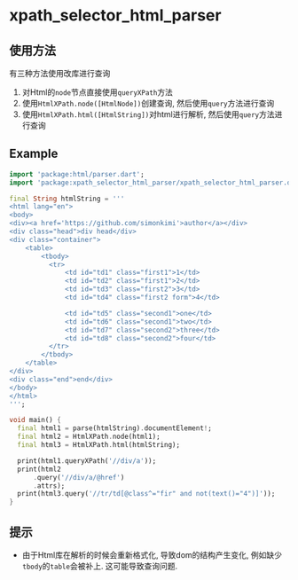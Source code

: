 # xpath_selector_html_parser

## 使用方法

有三种方法使用改库进行查询

1. 对Html的`node`节点直接使用`queryXPath`方法
2. 使用`HtmlXPath.node([HtmlNode])`创建查询, 然后使用`query`方法进行查询
3. 使用`HtmlXPath.html([HtmlString])`对html进行解析, 然后使用`query`方法进行查询

## Example

```dart
import 'package:html/parser.dart';
import 'package:xpath_selector_html_parser/xpath_selector_html_parser.dart';

final String htmlString = '''
<html lang="en">
<body>
<div><a href='https://github.com/simonkimi'>author</a></div>
<div class="head">div head</div>
<div class="container">
    <table>
        <tbody>
          <tr>
              <td id="td1" class="first1">1</td>
              <td id="td2" class="first1">2</td>
              <td id="td3" class="first2">3</td>
              <td id="td4" class="first2 form">4</td>

              <td id="td5" class="second1">one</td>
              <td id="td6" class="second1">two</td>
              <td id="td7" class="second2">three</td>
              <td id="td8" class="second2">four</td>
          </tr>
        </tbody>
    </table>
</div>
<div class="end">end</div>
</body>
</html>
''';

void main() {
  final html1 = parse(htmlString).documentElement!;
  final html2 = HtmlXPath.node(html1);
  final html3 = HtmlXPath.html(htmlString);

  print(html1.queryXPath('//div/a'));
  print(html2
      .query('//div/a/@href')
      .attrs);
  print(html3.query('//tr/td[@class^="fir" and not(text()="4")]'));
}

```

## 提示

- 由于Html库在解析的时候会重新格式化, 导致dom的结构产生变化, 例如缺少`tbody`的`table`会被补上. 这可能导致查询问题.